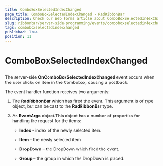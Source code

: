 ```yaml
---
title: ComboBoxSelectedIndexChanged
page_title: ComboBoxSelectedIndexChanged - RadRibbonBar
description: Check our Web Forms article about ComboBoxSelectedIndexChanged.
slug: ribbonbar/server-side-programming/events/comboboxselectedindexchanged
tags: comboboxselectedindexchanged
published: True
position: 11
---
```


# ComboBoxSelectedIndexChanged



## 

The server-side **OnComboBoxSelectedIndexChanged** event occurs when the user clicks on item in the Combobox, causing a postback.

The event handler function receives two arguments:

1. The **RadRibbonBar** which has fired the event. This argument is of type object, but can be cast to the **RadRibbonBar** type.

1. An **EventArgs** object.This object has a number of properties for handling the request for the items:

	* **Index** – index of the newly selected item.

	* **Item** – the newly selected item.

	* **DropDown** – the DropDown which fired the event.

	* **Group** – the group in which the DropDown is placed.

